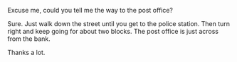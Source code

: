 Excuse me, could you tell me the way to the post office?

Sure. Just walk down the street until you get to the police station. Then turn right and keep going for about two blocks.
The post office is just across from the bank.

Thanks a lot.
